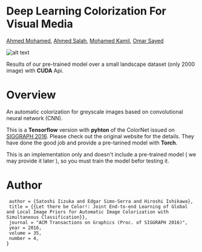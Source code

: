 # Deep Learning Colorization For Visual Media
[Ahmed Mohamed](https://plus.google.com/u/0/112560867022978441535), [Ahmed Salah](https://plus.google.com/114612599386789683735), [Mohamed Kamil](muhamedkamel95@gmail.com
), [Omar Sayed]()

![alt text](https://lh4.googleusercontent.com/lCccKw_lFf22NAemJfpq2SQmSG6ndb2d_wq8-EMCnbDZRVNoMNULCcNKgd4peoycPg8IhAlYg0hv8aw=w1366-h613-rw "Model Results")
 
 Results of our pre-trained model over a small landscape dataset (only 2000 image) with **CUDA** Api.

# Overview
An automatic colorization for greyscale images based on convolutional neural network (CNN).

This is a **Tensorflow** version with **pyhton** of the ColorNet issued on [SIGGRAPH 2016](http://hi.cs.waseda.ac.jp/~iizuka/projects/colorization/en/). Please check out the original website for the details.
They have done the good job and provide a pre-tarined model with **Torch**.

This is an implementation only and doesn't include a pre-trained model ( we may provide it later ), so you must train the model befor testing it.

# Author

```@Article{IizukaSIGGRAPH2016,
 author = {Satoshi Iizuka and Edgar Simo-Serra and Hiroshi Ishikawa},
 title = {{Let there be Color!: Joint End-to-end Learning of Global and Local Image Priors for Automatic Image Colorization with Simultaneous Classification}},
 journal = "ACM Transactions on Graphics (Proc. of SIGGRAPH 2016)",
 year = 2016,
 volume = 35,
 number = 4,
}
```
